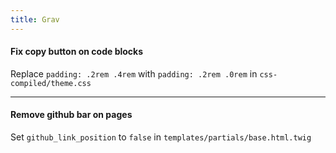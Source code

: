 ```yaml
---
title: Grav
---
```


#### Fix copy button on code blocks
Replace `padding: .2rem .4rem` with `padding: .2rem .0rem` in `css-compiled/theme.css`

<hr>

#### Remove github bar on pages
Set `github_link_position` to `false` in `templates/partials/base.html.twig`